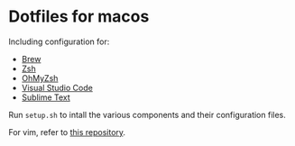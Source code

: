 # Dotfiles for macos

Including configuration for:

 - [Brew](https://brew.sh/)
 - [Zsh](http://www.zsh.org/)
 - [OhMyZsh](http://ohmyz.sh/)
 - [Visual Studio Code](https://code.visualstudio.com/)
 - [Sublime Text](https://www.sublimetext.com/)

Run `setup.sh` to intall the various components and their configuration files.

For vim, refer to [this repository](https://github.com/ericdaat/vim-config).
